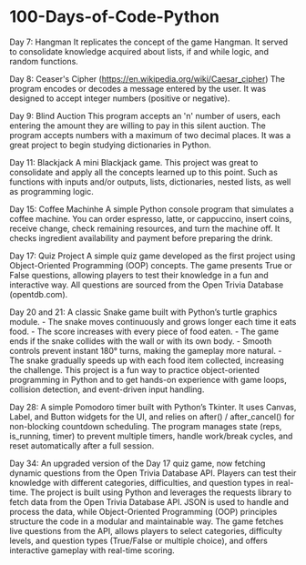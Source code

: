 # 100-Days-of-Code-Python

Day 7:
Hangman
It replicates the concept of the game Hangman. It served to consolidate knowledge acquired about lists, if and while logic, and random functions.

Day 8:
Ceaser's Cipher (https://en.wikipedia.org/wiki/Caesar_cipher)
The program encodes or decodes a message entered by the user. It was designed to accept integer numbers (positive or negative).

Day 9:
Blind Auction
This program accepts an 'n' number of users, each entering the amount they are willing to pay in this silent auction. The program accepts numbers with a maximum of two decimal places. It was a great project to begin studying dictionaries in Python.

Day 11:
Blackjack
A mini Blackjack game.
This project was great to consolidate and apply all the concepts learned up to this point. Such as functions with inputs and/or outputs, lists, dictionaries, nested lists, as well as programming logic.

Day 15:
Coffee Machinhe
A simple Python console program that simulates a coffee machine.
You can order espresso, latte, or cappuccino, insert coins, receive change, check remaining resources, and turn the machine off.
It checks ingredient availability and payment before preparing the drink.

Day 17:
Quiz Project
A simple quiz game developed as the first project using Object-Oriented Programming (OOP) concepts.
The game presents True or False questions, allowing players to test their knowledge in a fun and interactive way. All questions are sourced from the Open Trivia Database (opentdb.com).

Day 20 and 21:
A classic Snake game built with Python’s turtle graphics module.
    - The snake moves continuously and grows longer each time it eats food.
    - The score increases with every piece of food eaten.
    - The game ends if the snake collides with the wall or with its own body.
    - Smooth controls prevent instant 180° turns, making the gameplay more natural.
    - The snake gradually speeds up with each food item collected, increasing the challenge.
This project is a fun way to practice object-oriented programming in Python and to get hands-on experience with game loops, collision detection, and event-driven input handling.

Day 28:
A simple Pomodoro timer built with Python’s Tkinter.
It uses Canvas, Label, and Button widgets for the UI, and relies on after() / after_cancel() for non-blocking countdown scheduling.
The program manages state (reps, is_running, timer) to prevent multiple timers, handle work/break cycles, and reset automatically after a full session.

Day 34:
An upgraded version of the Day 17 quiz game, now fetching dynamic questions from the Open Trivia Database API. Players can test their knowledge with different categories, difficulties, and question types in real-time.
The project is built using Python and leverages the requests library to fetch data from the Open Trivia Database API. JSON is used to handle and process the data, while Object-Oriented Programming (OOP) principles structure the code in a modular and maintainable way. The game fetches live questions from the API, allows players to select categories, difficulty levels, and question types (True/False or multiple choice), and offers interactive gameplay with real-time scoring.
